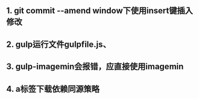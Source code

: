 
## 1. git commit --amend window下使用insert键插入修改

## 2. gulp运行文件gulpfile.js、

## 3. gulp-imagemin会报错，应直接使用imagemin

## 4. a标签下载依赖同源策略